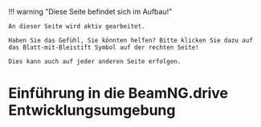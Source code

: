 !!! warning "Diese Seite befindet sich im Aufbau!"

    An dieser Seite wird aktiv gearbeitet.

    Haben Sie das Gefühl, Sie könnten helfen? Bitte klicken Sie dazu auf das Blatt-mit-Bleistift Symbol auf der rechten Seite!

    Dies kann auch auf jeder anderen Seite erfolgen.

# Einführung in die BeamNG.drive Entwicklungsumgebung
